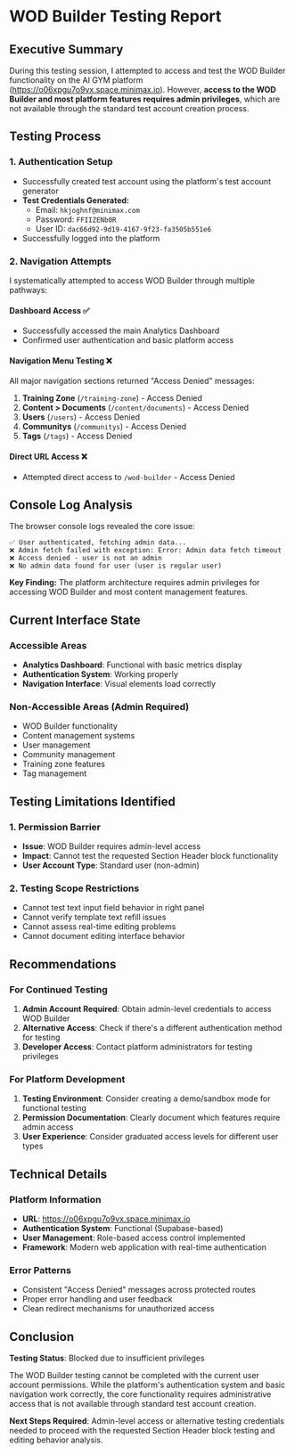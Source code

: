 # WOD Builder Testing Report

## Executive Summary

During this testing session, I attempted to access and test the WOD Builder functionality on the AI GYM platform (https://o06xpgu7o9vx.space.minimax.io). However, **access to the WOD Builder and most platform features requires admin privileges**, which are not available through the standard test account creation process.

## Testing Process

### 1. Authentication Setup
- Successfully created test account using the platform's test account generator
- **Test Credentials Generated:**
  - Email: `hkjoghnf@minimax.com`
  - Password: `FFIIZENb0R`
  - User ID: `dac66d92-9d19-4167-9f23-fa3505b551e6`
- Successfully logged into the platform

### 2. Navigation Attempts

I systematically attempted to access WOD Builder through multiple pathways:

#### Dashboard Access ✅
- Successfully accessed the main Analytics Dashboard
- Confirmed user authentication and basic platform access

#### Navigation Menu Testing ❌
All major navigation sections returned "Access Denied" messages:

1. **Training Zone** (`/training-zone`) - Access Denied
2. **Content > Documents** (`/content/documents`) - Access Denied  
3. **Users** (`/users`) - Access Denied
4. **Communitys** (`/communitys`) - Access Denied
5. **Tags** (`/tags`) - Access Denied

#### Direct URL Access ❌
- Attempted direct access to `/wod-builder` - Access Denied

## Console Log Analysis

The browser console logs revealed the core issue:

```
✅ User authenticated, fetching admin data...
❌ Admin fetch failed with exception: Error: Admin data fetch timeout
❌ Access denied - user is not an admin
❌ No admin data found for user (user is regular user)
```

**Key Finding:** The platform architecture requires admin privileges for accessing WOD Builder and most content management features.

## Current Interface State

### Accessible Areas
- **Analytics Dashboard**: Functional with basic metrics display
- **Authentication System**: Working properly
- **Navigation Interface**: Visual elements load correctly

### Non-Accessible Areas (Admin Required)
- WOD Builder functionality
- Content management systems
- User management
- Community management  
- Training zone features
- Tag management

## Testing Limitations Identified

### 1. Permission Barrier
- **Issue**: WOD Builder requires admin-level access
- **Impact**: Cannot test the requested Section Header block functionality
- **User Account Type**: Standard user (non-admin)

### 2. Testing Scope Restrictions
- Cannot test text input field behavior in right panel
- Cannot verify template text refill issues
- Cannot assess real-time editing problems
- Cannot document editing interface behavior

## Recommendations

### For Continued Testing
1. **Admin Account Required**: Obtain admin-level credentials to access WOD Builder
2. **Alternative Access**: Check if there's a different authentication method for testing
3. **Developer Access**: Contact platform administrators for testing privileges

### For Platform Development
1. **Testing Environment**: Consider creating a demo/sandbox mode for functional testing
2. **Permission Documentation**: Clearly document which features require admin access
3. **User Experience**: Consider graduated access levels for different user types

## Technical Details

### Platform Information
- **URL**: https://o06xpgu7o9vx.space.minimax.io
- **Authentication System**: Functional (Supabase-based)
- **User Management**: Role-based access control implemented
- **Framework**: Modern web application with real-time authentication

### Error Patterns
- Consistent "Access Denied" messages across protected routes
- Proper error handling and user feedback
- Clean redirect mechanisms for unauthorized access

## Conclusion

**Testing Status**: Blocked due to insufficient privileges

The WOD Builder testing cannot be completed with the current user account permissions. While the platform's authentication system and basic navigation work correctly, the core functionality requires administrative access that is not available through standard test account creation.

**Next Steps Required**: Admin-level access or alternative testing credentials needed to proceed with the requested Section Header block testing and editing behavior analysis.